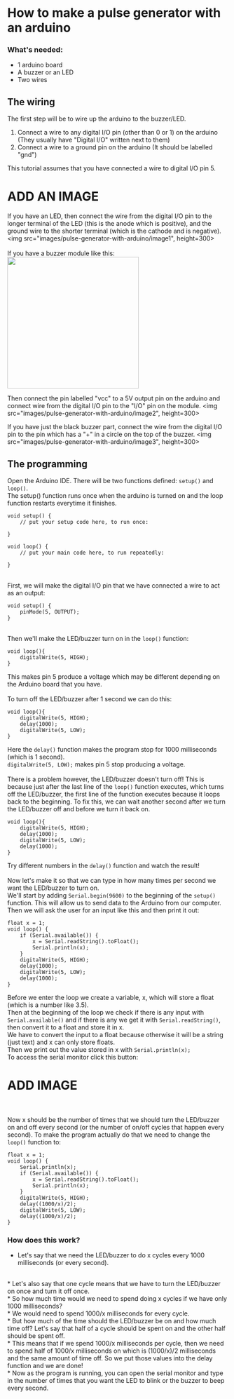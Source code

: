 # How to make a pulse generator with an arduino

### What's needed:
* 1 arduino board
* A buzzer or an LED
* Two wires

## The wiring
The first step will be to wire up the arduino to the buzzer/LED.
1. Connect a wire to any digital I/O pin (other than 0 or 1) on the arduino (They usually have "Digital I/O" written next to them)
2. Connect a wire to a ground pin on the arduino (It should be labelled "gnd")

This tutorial assumes that you have connected a wire to digital I/O pin 5.

# ADD AN IMAGE

If you have an LED, then connect the wire from the digital I/O pin to the longer terminal of the LED (this is the anode which is positive), and the ground wire to the shorter terminal (which is the cathode and is negative). <br>
<img src="images/pulse-generator-with-arduino/image1", height=300>
<br><br>
If you have a buzzer module like this: <br>
<img src="https://img.dxcdn.com/productimages/sku_151561_1.jpg" height=300>

Then connect the pin labelled "vcc" to a 5V output pin on the arduino and connect wire from the digital I/O pin to the "I/O" pin on the module.
<img src="images/pulse-generator-with-arduino/image2", height=300>
<br>

If you have just the black buzzer part, connect the wire from the digital I/O pin to the pin which has a "+" in a circle on the top of the buzzer.
<img src="images/pulse-generator-with-arduino/image3", height=300>
<br>
## The programming
Open the Arduino IDE. There will be two functions defined: `setup()` and `loop()`. 
<br>
The setup() function runs once when the arduino is turned on and the loop function restarts everytime it finishes.
```
void setup() {
    // put your setup code here, to run once:

}

void loop() {
    // put your main code here, to run repeatedly:

}
```
<br>First, we will make the digital I/O pin that we have connected a wire to act as an output:
```
void setup() {
    pinMode(5, OUTPUT);
}
```
<br>Then we'll make the LED/buzzer turn on in the `loop()` function:
```
void loop(){
    digitalWrite(5, HIGH);
}
```
This makes pin 5 produce a voltage which may be different depending on the Arduino board that you have. 
<br><br>
To turn off the LED/buzzer after 1 second we can do this:
```
void loop(){
    digitalWrite(5, HIGH);
    delay(1000);
    digitalWrite(5, LOW);
}
```
Here the `delay()` function makes the program stop for 1000 milliseconds (which is 1 second).
<br>
`digitalWrite(5, LOW);` makes pin 5 stop producing a voltage.
<br><br>
There is a problem however, the LED/buzzer doesn't turn off! This is because just after the last line of the `loop()` function executes, which turns off the LED/buzzer, the first line of the function executes because it loops back to the beginning.
To fix this, we can wait another second after we turn the LED/buzzer off and before we turn it back on.
```
void loop(){
    digitalWrite(5, HIGH);
    delay(1000);
    digitalWrite(5, LOW);
    delay(1000);
}
```
Try different numbers in the `delay()` function and watch the result!
<br><br>
Now let's make it so that we can type in how many times per second we want the LED/buzzer to turn on. 
<br>
We'll start by adding `Serial.begin(9600)` to the beginning of the `setup()` function. This will allow us to send data to the Arduino from our computer.
<br>
Then we will ask the user for an input like this and then print it out:
```
float x = 1;
void loop() {
    if (Serial.available()) {
        x = Serial.readString().toFloat();
        Serial.println(x);
    }
    digitalWrite(5, HIGH);
    delay(1000);
    digitalWrite(5, LOW);
    delay(1000);
}
```
Before we enter the loop we create a variable, x, which will store a float (which is a number like 3.5).
<br>
Then at the beginning of the loop we check if there is any input with `Serial.available()` and if there is any we get it with `Serial.readString()`, then convert it to a float and store it in x.
<br>
We have to convert the input to a float because otherwise it will be a string (just text) and x can only store floats.
<br>
Then we print out the value stored in x with `Serial.println(x);`
<br>
To access the serial monitor click this button:
# ADD IMAGE
<br><br>
Now x should be the number of times that we should turn the LED/buzzer on and off every second (or the number of on/off cycles that happen every second). To make the program actually do that we need to change the `loop()` function to:
```
float x = 1;
void loop() {
    Serial.println(x);
    if (Serial.available()) {
        x = Serial.readString().toFloat();
        Serial.println(x);
    }
    digitalWrite(5, HIGH);
    delay((1000/x)/2);
    digitalWrite(5, LOW);
    delay((1000/x)/2);
}
```
### How does this work?
* Let's say that we need the LED/buzzer to do x cycles every 1000 milliseconds (or every second). 
<br>
* Let's also say that one cycle means that we have to turn the LED/buzzer on once and turn it off once.
<br>
* So how much time would we need to spend doing x cycles if we have only 1000 milliseconds?
<br>
* We would need to spend 1000/x milliseconds for every cycle.
<br>
* But how much of the time should the LED/buzzer be on and how much time off? Let's say that half of a cycle should be spent on and the other half should be spent off.
<br>
* This means that if we spend 1000/x milliseconds per cycle, then we need to spend half of 1000/x milliseconds on which is (1000/x)/2 milliseconds and the same amount of time off. So we put those values into the delay function and we are done!
<br>
* Now as the program is running, you can open the serial monitor and type in the number of times that you want the LED to blink or the buzzer to beep every second.

